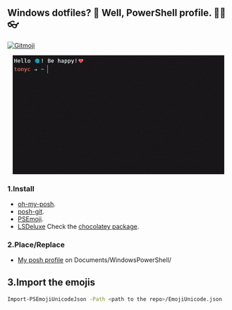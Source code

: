 ## Windows dotfiles? 🤔 Well, PowerShell profile. 👨‍💻👓
<a href="https://gitmoji.dev">
  <img src="https://img.shields.io/badge/gitmoji-%20😜%20😍-FFDD67.svg?style=flat-square" alt="Gitmoji">
</a>

<p align="center">
    <img align="center" src="media\posh.gif" height="270" />
</p>

### 1.Install

- [oh-my-posh](https://github.com/JanDeDobbeleer/oh-my-posh).
- [posh-git](https://github.com/dahlbyk/posh-git).
- [PSEmoji](https://github.com/felipesix/PSEmoji).
- [LSDeluxe](https://github.com/Peltoche/lsd) Check the [chocolatey package](https://community.chocolatey.org/packages/lsd).

### 2.Place/Replace

- [My posh profile](./WindowsPowerShell/Microsoft.PowerShell_profile.ps1) on Documents/WindowsPowerShell/

## 3.Import the emojis

```bash
Import-PSEmojiUnicodeJson -Path <path to the repo>/EmojiUnicode.json
```